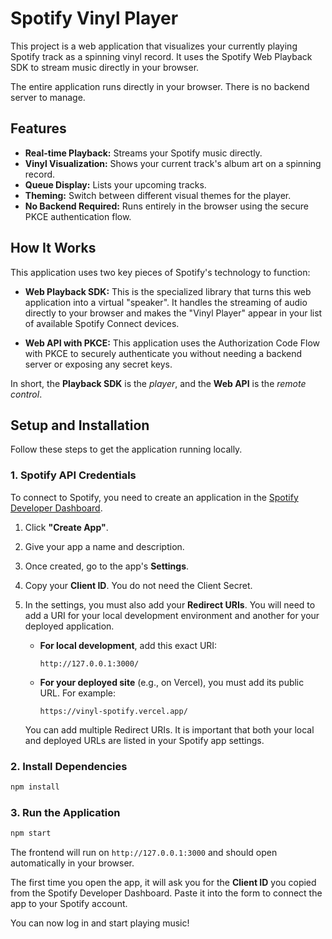 # Spotify Vinyl Player

This project is a web application that visualizes your currently playing Spotify track as a spinning vinyl record. It uses the Spotify Web Playback SDK to stream music directly in your browser.

The entire application runs directly in your browser. There is no backend server to manage.

## Features

-   **Real-time Playback:** Streams your Spotify music directly.
-   **Vinyl Visualization:** Shows your current track's album art on a spinning record.
-   **Queue Display:** Lists your upcoming tracks.
-   **Theming:** Switch between different visual themes for the player.
-   **No Backend Required:** Runs entirely in the browser using the secure PKCE authentication flow.

## How It Works

This application uses two key pieces of Spotify's technology to function:

-   **Web Playback SDK:** This is the specialized library that turns this web application into a virtual "speaker". It handles the streaming of audio directly to your browser and makes the "Vinyl Player" appear in your list of available Spotify Connect devices.

-   **Web API with PKCE:** This application uses the Authorization Code Flow with PKCE to securely authenticate you without needing a backend server or exposing any secret keys.

In short, the **Playback SDK** is the *player*, and the **Web API** is the *remote control*.

## Setup and Installation

Follow these steps to get the application running locally.

### 1. Spotify API Credentials

To connect to Spotify, you need to create an application in the [Spotify Developer Dashboard](https://developer.spotify.com/dashboard/).

1.  Click **"Create App"**.
2.  Give your app a name and description.
3.  Once created, go to the app's **Settings**.
4.  Copy your **Client ID**. You do not need the Client Secret.
5.  In the settings, you must also add your **Redirect URIs**. You will need to add a URI for your local development environment and another for your deployed application.

    -   **For local development**, add this exact URI:
        ```
        http://127.0.0.1:3000/
        ```
    -   **For your deployed site** (e.g., on Vercel), you must add its public URL. For example:
        ```
        https://vinyl-spotify.vercel.app/
        ```
    You can add multiple Redirect URIs. It is important that both your local and deployed URLs are listed in your Spotify app settings.

### 2. Install Dependencies

```bash
npm install
```

### 3. Run the Application

```bash
npm start
```

The frontend will run on `http://127.0.0.1:3000` and should open automatically in your browser.

The first time you open the app, it will ask you for the **Client ID** you copied from the Spotify Developer Dashboard. Paste it into the form to connect the app to your Spotify account.

You can now log in and start playing music!
